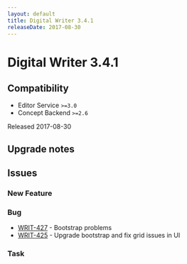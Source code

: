 ```yaml
---
layout: default
title: Digital Writer 3.4.1
releaseDate: 2017-08-30
---
```

<div class="jumbotron">
    <h1>Digital Writer 3.4.1</h1>    
    <h2>Compatibility</h2>
    <ul>
        <li>Editor Service <code>>=3.0</code></li>
        <li>Concept Backend <code>>=2.6</code></li>
    </ul>
</div>

Released 2017-08-30



## Upgrade notes  
             



## Issues  


### New Feature 



### Bug 
 
 * [WRIT-427](https://jira.infomaker.se/browse/WRIT-427) - Bootstrap problems  
 * [WRIT-425](https://jira.infomaker.se/browse/WRIT-425) - Upgrade bootstrap and fix grid issues in UI 


### Task 



